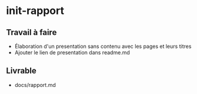 # init-rapport

## Travail à faire

- Élaboration d'un presentation sans contenu avec les pages et leurs titres
- Ajouter le lien de presentation dans readme.md

## Livrable

- docs/rapport.md
